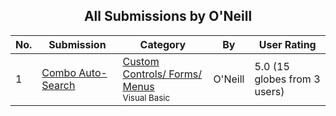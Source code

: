 ﻿<div align="center">

## All Submissions by O'Neill

</div>

No.  | Submission | Category | By   | User Rating
---- | ---------- | -------- | ---- | -----------
1 | [Combo Auto\-Search<br />](https://github.com/Planet-Source-Code/o-neill-combo-auto-search__1-1267) | [Custom Controls/ Forms/  Menus<br /><sup>Visual Basic</sup>](../ByCategory/custom-controls-forms-menus__1-4.md) | O'Neill | 5.0 (15 globes from 3 users)
